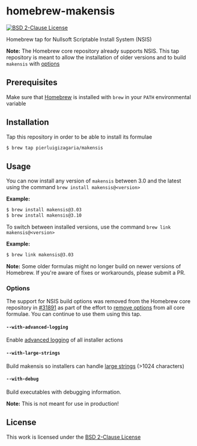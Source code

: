 # homebrew-makensis

[![BSD 2-Clause License](https://flat.badgen.net/badge/license/BSD%202-Clause/blue)](https://opensource.org/licenses/BSD-2-Clause)

Homebrew tap for Nullsoft Scriptable Install System (NSIS)

**Note:** The Homebrew core repository already supports NSIS. This tap repository is meant to allow the installation of older versions and to build `makensis` with [options](#options)

## Prerequisites

Make sure that [Homebrew](https://brew.sh/) is installed with `brew` in your `PATH` environmental variable

## Installation

Tap this repository in order to be able to install its formulae

```sh
$ brew tap pierluigizagaria/makensis
```

## Usage

You can now install any version of `makensis` between 3.0 and the latest using the command `brew install makensis@<version>`

**Example:**

```sh
$ brew install makensis@3.03
$ brew install makensis@3.10
```

To switch between installed versions, use the command `brew link makensis@<version>`

**Example:**

```sh
$ brew link makensis@3.03
```

**Note:** Some older formulas might no longer build on newer versions of Homebrew. If you're aware of fixes or workarounds, please submit a PR.

### Options

The support for NSIS build options was removed from the Homebrew core repository in [#31891](https://github.com/Homebrew/homebrew-core/pull/31891) as part of the effort to [remove options](https://github.com/Homebrew/homebrew-core/issues/31510) from all core formulae. You can continue to use them using this tap.

#### `--with-advanced-logging`

Enable [advanced logging](https://nsis.sourceforge.io/Special_Builds#Advanced_logging) of all installer actions

#### `--with-large-strings`

Build makensis so installers can handle [large strings](https://nsis.sourceforge.io/Special_Builds#Large_strings) (>1024 characters)

#### `--with-debug`

Build executables with debugging information.

**Note:** This is not meant for use in production!

## License

This work is licensed under the [BSD 2-Clause License](LICENSE)
